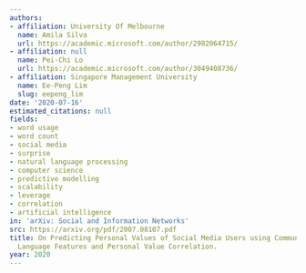 ```yaml
---
authors:
- affiliation: University Of Melbourne
  name: Amila Silva
  url: https://academic.microsoft.com/author/2982064715/
- affiliation: null
  name: Pei-Chi Lo
  url: https://academic.microsoft.com/author/3049408736/
- affiliation: Singapore Management University
  name: Ee-Peng Lim
  slug: eepeng_lim
date: '2020-07-16'
estimated_citations: null
fields:
- word usage
- word count
- social media
- surprise
- natural language processing
- computer science
- predictive modelling
- scalability
- leverage
- correlation
- artificial intelligence
in: 'arXiv: Social and Information Networks'
src: https://arxiv.org/pdf/2007.08107.pdf
title: On Predicting Personal Values of Social Media Users using Community-Specific
  Language Features and Personal Value Correlation.
year: 2020
---
```

